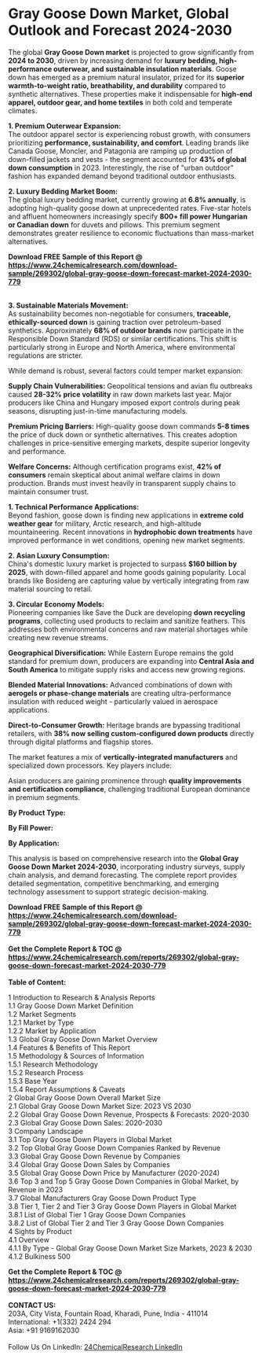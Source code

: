 <h1>Gray Goose Down Market, Global Outlook and Forecast 2024-2030</h1><p>The global <strong>Gray Goose Down market</strong> is projected to grow significantly from <strong>2024 to 2030</strong>, driven by increasing demand for <strong>luxury bedding, high-performance outerwear, and sustainable insulation materials</strong>. Goose down has emerged as a premium natural insulator, prized for its <strong>superior warmth-to-weight ratio, breathability, and durability</strong> compared to synthetic alternatives. These properties make it indispensable for <strong>high-end apparel, outdoor gear, and home textiles</strong> in both cold and temperate climates.</p><p><strong>1. Premium Outerwear Expansion:</strong><br>
The outdoor apparel sector is experiencing robust growth, with consumers prioritizing <strong>performance, sustainability, and comfort</strong>. Leading brands like Canada Goose, Moncler, and Patagonia are ramping up production of down-filled jackets and vests - the segment accounted for <strong>43% of global down consumption</strong> in 2023. Interestingly, the rise of "urban outdoor" fashion has expanded demand beyond traditional outdoor enthusiasts.</p><p><strong>2. Luxury Bedding Market Boom:</strong><br>
The global luxury bedding market, currently growing at <strong>6.8% annually</strong>, is adopting high-quality goose down at unprecedented rates. Five-star hotels and affluent homeowners increasingly specify <strong>800+ fill power Hungarian or Canadian down</strong> for duvets and pillows. This premium segment demonstrates greater resilience to economic fluctuations than mass-market alternatives.</p><div><b>Download FREE Sample of this Report @ 
            <a href="https://www.24chemicalresearch.com/download-sample/269302/global-gray-goose-down-forecast-market-2024-2030-779">
            https://www.24chemicalresearch.com/download-sample/269302/global-gray-goose-down-forecast-market-2024-2030-779</a></b></div><br><p><strong>3. Sustainable Materials Movement:</strong><br>
As sustainability becomes non-negotiable for consumers, <strong>traceable, ethically-sourced down</strong> is gaining traction over petroleum-based synthetics. Approximately <strong>68% of outdoor brands</strong> now participate in the Responsible Down Standard (RDS) or similar certifications. This shift is particularly strong in Europe and North America, where environmental regulations are stricter.</p><p>While demand is robust, several factors could temper market expansion:</p><p><strong>Supply Chain Vulnerabilities:</strong> Geopolitical tensions and avian flu outbreaks caused <strong>28-32% price volatility</strong> in raw down markets last year. Major producers like China and Hungary imposed export controls during peak seasons, disrupting just-in-time manufacturing models.</p><p><strong>Premium Pricing Barriers:</strong> High-quality goose down commands <strong>5-8 times</strong> the price of duck down or synthetic alternatives. This creates adoption challenges in price-sensitive emerging markets, despite superior longevity and performance.</p><p><strong>Welfare Concerns:</strong> Although certification programs exist, <strong>42% of consumers</strong> remain skeptical about animal welfare claims in down production. Brands must invest heavily in transparent supply chains to maintain consumer trust.</p><p><strong>1. Technical Performance Applications:</strong><br>
Beyond fashion, goose down is finding new applications in <strong>extreme cold weather gear</strong> for military, Arctic research, and high-altitude mountaineering. Recent innovations in <strong>hydrophobic down treatments</strong> have improved performance in wet conditions, opening new market segments.</p><p><strong>2. Asian Luxury Consumption:</strong><br>
China's domestic luxury market is projected to surpass <strong>$160 billion by 2025</strong>, with down-filled apparel and home goods gaining popularity. Local brands like Bosideng are capturing value by vertically integrating from raw material sourcing to retail.</p><p><strong>3. Circular Economy Models:</strong><br>
Pioneering companies like Save the Duck are developing <strong>down recycling programs</strong>, collecting used products to reclaim and sanitize feathers. This addresses both environmental concerns and raw material shortages while creating new revenue streams.</p><p><strong>Geographical Diversification:</strong> While Eastern Europe remains the gold standard for premium down, producers are expanding into <strong>Central Asia and South America</strong> to mitigate supply risks and access new growing regions.</p><p><strong>Blended Material Innovations:</strong> Advanced combinations of down with <strong>aerogels or phase-change materials</strong> are creating ultra-performance insulation with reduced weight - particularly valued in aerospace applications.</p><p><strong>Direct-to-Consumer Growth:</strong> Heritage brands are bypassing traditional retailers, with <strong>38% now selling custom-configured down products</strong> directly through digital platforms and flagship stores.</p><p>The market features a mix of <strong>vertically-integrated manufacturers</strong> and specialized down processors. Key players include:</p><p>Asian producers are gaining prominence through <strong>quality improvements and certification compliance</strong>, challenging traditional European dominance in premium segments.</p><p><strong>By Product Type:</strong></p><p><strong>By Fill Power:</strong></p><p><strong>By Application:</strong></p><p>This analysis is based on comprehensive research into the <strong>Global Gray Goose Down Market 2024-2030</strong>, incorporating industry surveys, supply chain analysis, and demand forecasting. The complete report provides detailed segmentation, competitive benchmarking, and emerging technology assessment to support strategic decision-making.</p><div><b>Download FREE Sample of this Report @ 
            <a href="https://www.24chemicalresearch.com/download-sample/269302/global-gray-goose-down-forecast-market-2024-2030-779">
            https://www.24chemicalresearch.com/download-sample/269302/global-gray-goose-down-forecast-market-2024-2030-779</a></b></div><br><div><b>Get the Complete Report & TOC @ 
            <a href="https://www.24chemicalresearch.com/reports/269302/global-gray-goose-down-forecast-market-2024-2030-779">
            https://www.24chemicalresearch.com/reports/269302/global-gray-goose-down-forecast-market-2024-2030-779</a></b></div><br>
            <b>Table of Content:</b><p>1 Introduction to Research & Analysis Reports<br />
    1.1 Gray Goose Down Market Definition<br />
    1.2 Market Segments<br />
        1.2.1 Market by Type<br />
        1.2.2 Market by Application<br />
    1.3 Global Gray Goose Down Market Overview<br />
    1.4 Features & Benefits of This Report<br />
    1.5 Methodology & Sources of Information<br />
        1.5.1 Research Methodology<br />
        1.5.2 Research Process<br />
        1.5.3 Base Year<br />
        1.5.4 Report Assumptions & Caveats<br />
2 Global Gray Goose Down Overall Market Size<br />
    2.1 Global Gray Goose Down Market Size: 2023 VS 2030<br />
    2.2 Global Gray Goose Down Revenue, Prospects & Forecasts: 2020-2030<br />
    2.3 Global Gray Goose Down Sales: 2020-2030<br />
3 Company Landscape<br />
    3.1 Top Gray Goose Down Players in Global Market<br />
    3.2 Top Global Gray Goose Down Companies Ranked by Revenue<br />
    3.3 Global Gray Goose Down Revenue by Companies<br />
    3.4 Global Gray Goose Down Sales by Companies<br />
    3.5 Global Gray Goose Down Price by Manufacturer (2020-2024)<br />
    3.6 Top 3 and Top 5 Gray Goose Down Companies in Global Market, by Revenue in 2023<br />
    3.7 Global Manufacturers Gray Goose Down Product Type<br />
    3.8 Tier 1, Tier 2 and Tier 3 Gray Goose Down Players in Global Market<br />
        3.8.1 List of Global Tier 1 Gray Goose Down Companies<br />
        3.8.2 List of Global Tier 2 and Tier 3 Gray Goose Down Companies<br />
4 Sights by Product<br />
    4.1 Overview<br />
        4.1.1 By Type - Global Gray Goose Down Market Size Markets, 2023 & 2030<br />
        4.1.2 Bulkiness 500</p><div><b>Get the Complete Report & TOC @ 
            <a href="https://www.24chemicalresearch.com/reports/269302/global-gray-goose-down-forecast-market-2024-2030-779">
            https://www.24chemicalresearch.com/reports/269302/global-gray-goose-down-forecast-market-2024-2030-779</a></b></div><br><b>CONTACT US:</b><br>
            203A, City Vista, Fountain Road, Kharadi, Pune, India - 411014<br>
            International: +1(332) 2424 294<br>
            Asia: +91 9169162030 <br><br>
            Follow Us On LinkedIn: <a href="https://www.linkedin.com/company/24chemicalresearch/">24ChemicalResearch LinkedIn</a>